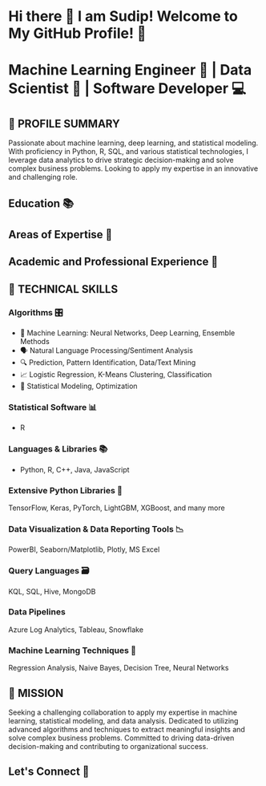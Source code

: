 # Hi there 👋 I am Sudip! Welcome to My GitHub Profile! 🚀

# Machine Learning Engineer 🤖 | Data Scientist 🧠 | Software Developer 💻

## 📝 PROFILE SUMMARY
Passionate about machine learning, deep learning, and statistical modeling. With proficiency in Python, R, SQL, and various statistical technologies, I leverage data analytics to drive strategic decision-making and solve complex business problems. Looking to apply my expertise in an innovative and challenging role.

## Education 📚

## Areas of Expertise 🧠

## Academic and Professional Experience 💼

## 🧩 TECHNICAL SKILLS
### Algorithms 🎛️
* 🤖 Machine Learning: Neural Networks, Deep Learning, Ensemble Methods
* 🗣️ Natural Language Processing/Sentiment Analysis
* 🔍 Prediction, Pattern Identification, Data/Text Mining
* 📈 Logistic Regression, K-Means Clustering, Classification
* 🧮 Statistical Modeling, Optimization
### Statistical Software 📊
* R
### Languages & Libraries 📚
* Python, R, C++, Java, JavaScript
### Extensive Python Libraries 🐍
TensorFlow, Keras, PyTorch, LightGBM, XGBoost, and many more
### Data Visualization & Data Reporting Tools 📉
PowerBI, Seaborn/Matplotlib, Plotly, MS Excel
### Query Languages 🗃️
KQL, SQL, Hive, MongoDB
### Data Pipelines
Azure Log Analytics, Tableau, Snowflake
### Machine Learning Techniques 🤖
Regression Analysis, Naive Bayes, Decision Tree, Neural Networks
## 🚀 MISSION
Seeking a challenging collaboration to apply my expertise in machine learning, statistical modeling, and data analysis. Dedicated to utilizing advanced algorithms and techniques to extract meaningful insights and solve complex business problems. Committed to driving data-driven decision-making and contributing to organizational success.

## Let's Connect 🤝





<!--
**saathisudip/saathisudip** is a ✨ _special_ ✨ repository because its `README.md` (this file) appears on your GitHub profile.

Here are some ideas to get you started:

- 🔭 I’m currently working on ...
- 🌱 I’m currently learning ...
- 👯 I’m looking to collaborate on ...
- 🤔 I’m looking for help with ...
- 💬 Ask me about ...
- 📫 How to reach me: ...
- 😄 Pronouns: ...
- ⚡ Fun fact: ...

### Hi there 👋

### Welcome to My GitHub Profile! 🚀

### Education 📚

### Areas of Expertise 🧠

### Journey in Academia and Corporations 💼

### Let's Connect 🤝
-->
